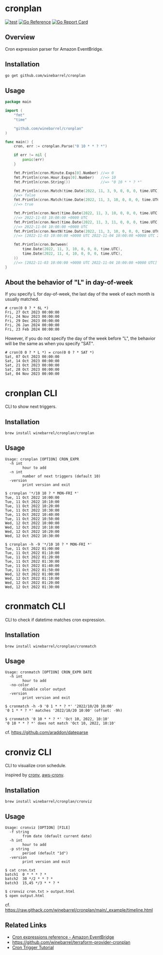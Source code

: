 # cronplan

[![test](https://github.com/winebarrel/cronplan/actions/workflows/test.yml/badge.svg)](https://github.com/winebarrel/cronplan/actions/workflows/test.yml)
[![Go Reference](https://pkg.go.dev/badge/github.com/winebarrel/cronplan.svg)](https://pkg.go.dev/github.com/winebarrel/cronplan)
[![Go Report Card](https://goreportcard.com/badge/github.com/winebarrel/cronplan)](https://goreportcard.com/report/github.com/winebarrel/cronplan)

## Overview

Cron expression parser for Amazon EventBridge.

## Installation

```sh
go get github.com/winebarrel/cronplan
```

## Usage

```go
package main

import (
	"fmt"
	"time"

	"github.com/winebarrel/cronplan"
)

func main() {
	cron, err := cronplan.Parse("0 10 * * ? *")

	if err != nil {
		panic(err)
	}

	fmt.Println(cron.Minute.Exps[0].Number) //=> 0
	fmt.Println(cron.Hour.Exps[0].Number)   //=> 10
	fmt.Println(cron.String())              //=> "0 10 * * ? *"

	fmt.Println(cron.Match(time.Date(2022, 11, 3, 9, 0, 0, 0, time.UTC)))
	//=> false
	fmt.Println(cron.Match(time.Date(2022, 11, 3, 10, 0, 0, 0, time.UTC)))
	//=> true

	fmt.Println(cron.Next(time.Date(2022, 11, 3, 10, 0, 0, 0, time.UTC)))
	//=> 2022-11-03 10:00:00 +0000 UTC
	fmt.Println(cron.Next(time.Date(2022, 11, 3, 11, 0, 0, 0, time.UTC)))
	//=> 2022-11-04 10:00:00 +0000 UTC
	fmt.Println(cron.NextN(time.Date(2022, 11, 3, 10, 0, 0, 0, time.UTC), 3))
	//=> [2022-11-03 10:00:00 +0000 UTC 2022-11-04 10:00:00 +0000 UTC 2022-11-05 10:00:00 +0000 UTC]

	fmt.Println(cron.Between(
		time.Date(2022, 11, 3, 10, 0, 0, 0, time.UTC),
		time.Date(2022, 11, 4, 10, 0, 0, 0, time.UTC),
	))
	//=> [2022-11-03 10:00:00 +0000 UTC 2022-11-04 10:00:00 +0000 UTC]
}
```

## About the behavior of "L" in day-of-week

If you specify L for day-of-week, the last day of the week of each month is usually matched.

```
# cron(0 0 ? * 6L *)
Fri, 27 Oct 2023 00:00:00
Fri, 24 Nov 2023 00:00:00
Fri, 29 Dec 2023 00:00:00
Fri, 26 Jan 2024 00:00:00
Fri, 23 Feb 2024 00:00:00
```

However, if you do not specify the day of the week before "L", the behavior will be the same as when you specify "SAT".

```
# cron(0 0 ? * L *) = cron(0 0 ? * SAT *)
Sat, 07 Oct 2023 00:00:00
Sat, 14 Oct 2023 00:00:00
Sat, 21 Oct 2023 00:00:00
Sat, 28 Oct 2023 00:00:00
Sat, 04 Nov 2023 00:00:00
```

# cronplan CLI

CLI to show next triggers.

## Installation

```
brew install winebarrel/cronplan/cronplan
```

## Usage

```
Usage: cronplan [OPTION] CRON_EXPR
  -h int
    	hour to add
  -n int
    	number of next triggers (default 10)
  -version
    	print version and exit
```

```
$ cronplan '*/10 10 ? * MON-FRI *'
Tue, 11 Oct 2022 10:00:00
Tue, 11 Oct 2022 10:10:00
Tue, 11 Oct 2022 10:20:00
Tue, 11 Oct 2022 10:30:00
Tue, 11 Oct 2022 10:40:00
Tue, 11 Oct 2022 10:50:00
Wed, 12 Oct 2022 10:00:00
Wed, 12 Oct 2022 10:10:00
Wed, 12 Oct 2022 10:20:00
Wed, 12 Oct 2022 10:30:00

$ cronplan -h -9 '*/10 10 ? * MON-FRI *'
Tue, 11 Oct 2022 01:00:00
Tue, 11 Oct 2022 01:10:00
Tue, 11 Oct 2022 01:20:00
Tue, 11 Oct 2022 01:30:00
Tue, 11 Oct 2022 01:40:00
Tue, 11 Oct 2022 01:50:00
Wed, 12 Oct 2022 01:00:00
Wed, 12 Oct 2022 01:10:00
Wed, 12 Oct 2022 01:20:00
Wed, 12 Oct 2022 01:30:00
```

# cronmatch CLI

CLI to check if datetime matches cron expression.

## Installation

```
brew install winebarrel/cronplan/cronmatch
```

## Usage

```
Usage: cronmatch [OPTION] CRON_EXPR DATE
  -h int
    	hour to add
  -no-color
    	disable color output
  -version
    	print version and exit
```

```
$ cronmatch -h -9 '0 1 * * ? *' '2022/10/20 10:00'
'0 1 * * ? *' matches '2022/10/20 10:00' (offset: -9h)

$ cronmatch '0 10 * * ? *' 'Oct 10, 2022, 10:10'
'0 10 * * ? *' does not match 'Oct 10, 2022, 10:10'
```

cf. https://github.com/araddon/dateparse

# cronviz CLI

CLI to visualize cron schedule.

inspired by [cronv](https://github.com/takumakanari/cronv), [aws-cronv](https://www.npmjs.com/package/aws-cronv).

## Installation

```
brew install winebarrel/cronplan/cronviz
```

## Usage

```
Usage: cronviz [OPTION] [FILE]
  -f string
    	from date (default current date)
  -h int
    	hour to add
  -p string
    	period (default "1d")
  -version
    	print version and exit
```

```
$ cat cron.txt
batch1  0 * * * ? *
batch2  30 */2 * * ? *
batch3  15,45 */3 * * ? *

$ cronviz cron.txt > output.html
$ open output.html
```

cf. https://raw.githack.com/winebarrel/cronplan/main/_example/timeline.html

## Related Links

* [Cron expressions reference - Amazon EventBridge](https://docs.aws.amazon.com/eventbridge/latest/userguide/eb-cron-expressions.html)
* https://github.com/winebarrel/terraform-provider-cronplan
* [Cron Trigger Tutorial](http://www.quartz-scheduler.org/documentation/quartz-2.3.0/tutorials/crontrigger.html)

